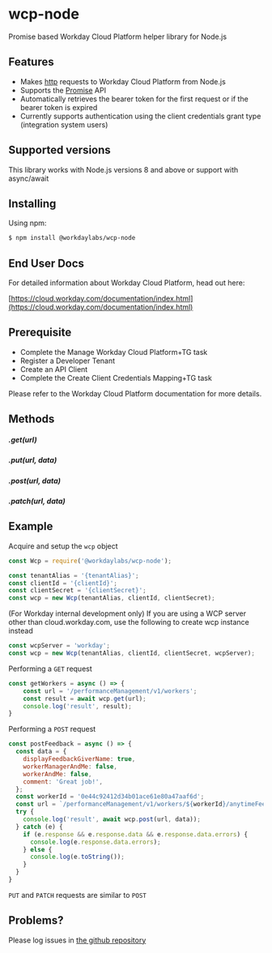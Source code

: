 # wcp-node

Promise based Workday Cloud Platform helper library for Node.js

## Features

- Makes [http](http://nodejs.org/api/http.html) requests to Workday Cloud Platform from Node.js
- Supports the [Promise](https://developer.mozilla.org/en-US/docs/Web/JavaScript/Reference/Global_Objects/Promise) API
- Automatically retrieves the bearer token for the first request or if the bearer token is expired
- Currently supports authentication using the client credentials grant type (integration system users)


## Supported versions

This library works with Node.js versions 8 and above or support with async/await


## Installing

Using npm:

```bash
$ npm install @workdaylabs/wcp-node
```

## End User Docs

For detailed information about Workday Cloud Platform, head out here:

[https://cloud.workday.com/documentation/index.html](https://cloud.workday.com/documentation/index.html)

## Prerequisite

- Complete the Manage Workday Cloud Platform+TG task
- Register a Developer Tenant
- Create an API Client
- Complete the Create Client Credentials Mapping+TG task

Please refer to the Workday Cloud Platform documentation for more details.

## Methods

##### .get(url)
##### .put(url, data)
##### .post(url, data)
##### .patch(url, data)


## Example

Acquire and setup the `wcp` object

```js
const Wcp = require('@workdaylabs/wcp-node');

const tenantAlias = '{tenantAlias}';
const clientId = '{clientId}';
const clientSecret = '{clientSecret}';
const wcp = new Wcp(tenantAlias, clientId, clientSecret);


```

(For Workday internal development only) If you are using a WCP server other than cloud.workday.com, use the following to create wcp instance instead

```js
const wcpServer = 'workday';
const wcp = new Wcp(tenantAlias, clientId, clientSecret, wcpServer);


```

Performing a `GET` request

```js
const getWorkers = async () => {
	const url = '/performanceManagement/v1/workers';
	const result = await wcp.get(url);
	console.log('result', result);
}
```

Performing a `POST` request

```js
const postFeedback = async () => {
  const data = {
    displayFeedbackGiverName: true,
    workerManagerAndMe: false,
    workerAndMe: false,
    comment: 'Great job!',
  };
  const workerId = '0e44c92412d34b01ace61e80a47aaf6d';
  const url = `/performanceManagement/v1/workers/${workerId}/anytimeFeedbackEntries?view=giveFeedbackDetail`;
  try {
    console.log('result', await wcp.post(url, data));
  } catch (e) {
    if (e.response && e.response.data && e.response.data.errors) {
      console.log(e.response.data.errors);
    } else {
      console.log(e.toString());
    }
  }
}
```

`PUT` and `PATCH` requests are similar to `POST`

## Problems?

Please log issues in [the github repository](https://github.com/anthonylai/wcp-node)
